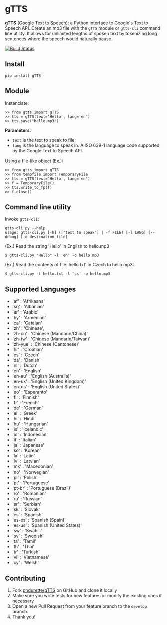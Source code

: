 gTTS
====

**gTTS** (Google Text to Speech): a Python interface to Google's Text to Speech API. Create an mp3 file with the `gTTS` module or `gtts-cli` command line utility. It allows for unlimited lengths of spoken text by tokenizing long sentences where the speech would naturally pause.

[![Build Status](https://travis-ci.org/pndurette/gTTS.svg?branch=master)](https://travis-ci.org/pndurette/gTTS)

Install
-------

    pip install gTTS

Module
------

Instanciate:

    >> from gtts import gTTS
    >> tts = gTTS(text='Hello', lang='en')
    >> tts.save("hello.mp3")

**Parameters**:

  *  `text` is the text to speak to file;
  *  `lang` is the language to speak in. A ISO 639-1 language code supported by the Google Text to Speech API.

Using a file-like object (Ex.):

    >> from gtts import gTTS
    >> from tempfile import TemporaryFile
    >> tts = gTTS(text='Hello', lang='en')
    >> f = TemporaryFile()
    >> tts.write_to_fp(f)
    >> f.close()

Command line utility
--------------------
Invoke `gtts-cli`:

    gtts-cli.py --help
    usage: gtts-cli.py [-h] (["text to speak"] | -f FILE) [-l LANG] [--debug] [-o destination_file]

(Ex.) Read the string 'Hello' in English to hello.mp3

    $ gtts-cli.py "Hello" -l 'en' -o hello.mp3

(Ex.) Read the contents of file 'hello.txt' in Czech to hello.mp3:

    $ gtts-cli.py -f hello.txt -l 'cs' -o hello.mp3

Supported Languages
-------------------

  * 'af' : 'Afrikaans'
  * 'sq' : 'Albanian'
  * 'ar' : 'Arabic'
  * 'hy' : 'Armenian'
  * 'ca' : 'Catalan'
  * 'zh' : 'Chinese',
  * 'zh-cn' : 'Chinese (Mandarin/China)'
  * 'zh-tw' : 'Chinese (Mandarin/Taiwan)'
  * 'zh-yue' : 'Chinese (Cantonese)'
  * 'hr' : 'Croatian'
  * 'cs' : 'Czech'
  * 'da' : 'Danish'
  * 'nl' : 'Dutch'
  * 'en' : 'English'
  * 'en-au' : 'English (Australia)'
  * 'en-uk' : 'English (United Kingdom)'
  * 'en-us' : 'English (United States)'
  * 'eo' : 'Esperanto'
  * 'fi' : 'Finnish'
  * 'fr' : 'French'
  * 'de' : 'German'
  * 'el' : 'Greek'
  * 'hi' : 'Hindi'
  * 'hu' : 'Hungarian'
  * 'is' : 'Icelandic'
  * 'id' : 'Indonesian'
  * 'it' : 'Italian'
  * 'ja' : 'Japanese'
  * 'ko' : 'Korean'
  * 'la' : 'Latin'
  * 'lv' : 'Latvian'
  * 'mk' : 'Macedonian'
  * 'no' : 'Norwegian'
  * 'pl' : 'Polish'
  * 'pt' : 'Portuguese'
  * 'pt-br' : 'Portuguese (Brazil)'
  * 'ro' : 'Romanian'
  * 'ru' : 'Russian'
  * 'sr' : 'Serbian'
  * 'sk' : 'Slovak'
  * 'es' : 'Spanish'
  * 'es-es' : 'Spanish (Spain)'
  * 'es-us' : 'Spanish (United States)'
  * 'sw' : 'Swahili'
  * 'sv' : 'Swedish'
  * 'ta' : 'Tamil'
  * 'th' : 'Thai'
  * 'tr' : 'Turkish'
  * 'vi' : 'Vietnamese'
  * 'cy' : 'Welsh'

Contributing
------------

1. Fork [pndurette/gTTS](https://github.com/pndurette/gTTS) on GitHub and clone it locally
2. Make sure you write tests for new features or modify the existing ones if necessary
3. Open a new Pull Request from your feature branch to the `develop` branch.
4. Thank you!
